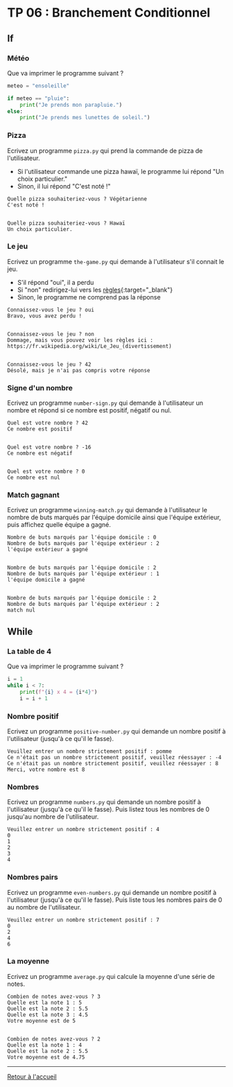 # TP 06 : Branchement Conditionnel

## If

### Météo

Que va imprimer le programme suivant ?

```python
meteo = "ensoleille"

if meteo == "pluie":
    print("Je prends mon parapluie.")
else:
    print("Je prends mes lunettes de soleil.")
```

### Pizza

Ecrivez un programme `pizza.py` qui prend la commande de pizza de l'utilisateur. 
- Si l'utilisateur commande une pizza hawaï, le programme lui répond "Un choix particulier."
- Sinon, il lui répond "C'est noté !"

```
Quelle pizza souhaiteriez-vous ? Végétarienne
C'est noté !


Quelle pizza souhaiteriez-vous ? Hawaï
Un choix particulier.
```

### Le jeu

Ecrivez un programme `the-game.py` qui demande à l'utilisateur s'il connait le jeu. 
- S'il répond "oui", il a perdu 
- Si "non" redirigez-lui vers les [règles](https://fr.wikipedia.org/wiki/Le_Jeu_(divertissement)){:target="_blank"}
- Sinon, le programme ne comprend pas la réponse

```
Connaissez-vous le jeu ? oui
Bravo, vous avez perdu !


Connaissez-vous le jeu ? non
Dommage, mais vous pouvez voir les règles ici : https://fr.wikipedia.org/wiki/Le_Jeu_(divertissement)


Connaissez-vous le jeu ? 42
Désolé, mais je n'ai pas compris votre réponse
```

### Signe d'un nombre

Ecrivez un programme `number-sign.py` qui demande à l'utilisateur un nombre et répond si ce nombre est positif, négatif ou nul. 

```
Quel est votre nombre ? 42
Ce nombre est positif


Quel est votre nombre ? -16
Ce nombre est négatif


Quel est votre nombre ? 0
Ce nombre est nul
```

### Match gagnant

Ecrivez un programme `winning-match.py` qui demande à l'utilisateur le nombre de buts marqués par l'équipe domicile ainsi que l'équipe extérieur, puis affichez quelle équipe a gagné.

```
Nombre de buts marqués par l'équipe domicile : 0
Nombre de buts marqués par l'équipe extérieur : 2
l'équipe extérieur a gagné


Nombre de buts marqués par l'équipe domicile : 2
Nombre de buts marqués par l'équipe extérieur : 1
l'équipe domicile a gagné


Nombre de buts marqués par l'équipe domicile : 2
Nombre de buts marqués par l'équipe extérieur : 2
match nul
```

## While

### La table de 4

Que va imprimer le programme suivant ?

```python
i = 1
while i < 7:
    print(f"{i} x 4 = {i*4}")
    i = i + 1
```

### Nombre positif

Ecrivez un programme `positive-number.py` qui demande un nombre positif à l'utilisateur (jusqu'à ce qu'il le fasse).

```
Veuillez entrer un nombre strictement positif : pomme
Ce n'était pas un nombre strictement positif, veuillez réessayer : -4
Ce n'était pas un nombre strictement positif, veuillez réessayer : 8
Merci, votre nombre est 8
```

### Nombres

Ecrivez un programme `numbers.py` qui demande un nombre positif à l'utilisateur (jusqu'à ce qu'il le fasse).
Puis listez tous les nombres de 0 jusqu'au nombre de l'utilisateur. 

```
Veuillez entrer un nombre strictement positif : 4
0
1
2
3
4
```

### Nombres pairs

Ecrivez un programme `even-numbers.py` qui demande un nombre positif à l'utilisateur (jusqu'à ce qu'il le fasse).
Puis liste tous les nombres pairs de 0 au nombre de l'utilisateur. 

```
Veuillez entrer un nombre strictement positif : 7
0
2
4
6
```

### La moyenne

Ecrivez un programme `average.py` qui calcule la moyenne d'une série de notes. 

```
Combien de notes avez-vous ? 3
Quelle est la note 1 : 5
Quelle est la note 2 : 5.5
Quelle est la note 3 : 4.5
Votre moyenne est de 5


Combien de notes avez-vous ? 2
Quelle est la note 1 : 4
Quelle est la note 2 : 5.5
Votre moyenne est de 4.75
```

---

[Retour à l'accueil](../README.md)
